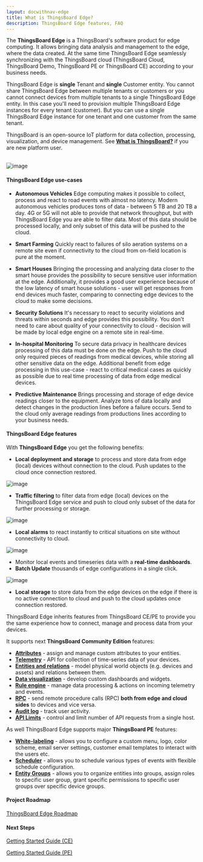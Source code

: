 ```yaml
---
layout: docwithnav-edge
title: What is ThingsBoard Edge?
description: ThingsBoard Edge features, FAQ
---
```


The **ThingsBoard Edge** is a ThingsBoard's software product for edge computing. 
It allows bringing data analysis and management to the edge, where the data created. At the same time ThingsBoard Edge seamlessly synchronizing with the ThingsBoard cloud (ThingsBoard Cloud, ThingsBoard Demo, ThingsBoard PE or ThingsBoard CE) according to your business needs.

ThingsBoard Edge is **single** Tenant and **single** Customer entity.
You cannot share ThingsBoard Edge between multiple tenants or customers or you cannot connect devices from multiple tenants to a single ThingsBoard Edge entity. 
In this case you'll need to provision multiple ThingsBoard Edge instances for every tenant (customer).
But you can use a single ThingsBoard Edge instance for one tenant and one customer from the same tenant.  

ThingsBoard is an open-source IoT platform for data collection, processing, visualization, and device management. See [**What is ThingsBoard?**](/docs/getting-started-guides/what-is-thingsboard/) if you are new platform user.  
<br>

![image](/images/edge/overview/edge_overview.svg)

#### ThingsBoard Edge use-cases

- **Autonomous Vehicles**
Edge computing makes it possible to collect, process and react to road events with almost no latency. Modern autonomous vehicles produces tons of data - between 5 TB and 20 TB a day. 4G or 5G will not able to provide that network throughput, but with ThingsBoard Edge you are able to filter data. Most of this data should be processed locally, and only subset of this data will be pushed to the cloud.

- **Smart Farming**
Quickly react to failures of silo aeration systems on a remote site even if connectivity to the cloud from on-field location is pure at the moment.

- **Smart Houses**
Bringing the processing and analyzing data closer to the smart house provides the possibility to secure sensitive user information at the edge. Additionally, it provides a good user experience because of the low latency of smart house solutions - user will get responses from end devices much faster, comparing to connecting edge devices to the cloud to make some decisions. 

- **Security Solutions**
It's necessary to react to security violations and threats within seconds and edge provides this possibility. You don't need to care about quality of your connectivity to cloud - decision will be made by local edge engine on a remote site in real-time. 

- **In-hospital Monitoring**
To secure data privacy in healthcare devices processing of this data must be done on the edge. Push to the cloud only required pieces of readings from medical devices, while storing all other sensitive data on the edge. 
Additional benefit from edge processing in this use-case - react to critical medical cases as quickly as possible due to real time processing of data from edge medical devices. 

- **Predictive Maintenance**
Brings processing and storage of edge device readings closer to the equipment. Analyze tons of data locally and detect changes in the production lines before a failure occurs. Send to the cloud only average readings from productions lines according to your business needs.

#### ThingsBoard Edge features

With **ThingsBoard Edge** you get the following benefits:

 - **Local deployment and storage** to process and store data from edge (local) devices without connection to the cloud. Push updates to the cloud once connection restored.
 
 ![image](/images/edge/overview/offline_network_.svg)

 - **Traffic filtering** to filter data from edge (local) devices on the ThingsBoard Edge service and push to cloud only subset of the data for further processing or storage.
 
  ![image](/images/edge/overview/data_filtering.svg)
 
 - **Local alarms** to react instantly to critical situations on site without connectivity to cloud.
 
  ![image](/images/edge/overview/alarm.svg)

 - Monitor local events and timeseries data with a **real-time dashboards**.
 - **Batch Update** thousands of edge configurations in a single click.
 
 ![image](/images/edge/overview/update_dashboard.svg)
 
 - **Local storage** to store data from the edge devices on the edge if there is no active connection to cloud and push to the cloud updates once connection restored.

ThingsBoard Edge inherits features from ThingsBoard CE/PE to provide you the same experience how to connect, manage and process data from your devices.  

It supports next **ThingsBoard Community Edition** features:
 * [**Attributes**](/docs/user-guide/attributes/) - assign and manage custom attributes to your entities.
 * [**Telemetry**](/docs/user-guide/telemetry/) - API for collection of time-series data of your devices.
 * [**Entities and relations**](/docs/user-guide/entities-and-relations/) - model physical world objects (e.g. devices and assets) and relations between them.
 * [**Data visualization**](/docs/guides#AnchorIDDataVisualization) - develop custom dashboards and widgets.
 * [**Rule engine**](/docs/pe/user-guide/rule-engine-2-0/re-getting-started/) - manage data processing & actions on incoming telemetry and events.
 * [**RPC**](/docs/user-guide/rpc/) - send remote procedure calls (RPC) **both from edge and cloud sides** to devices and vice versa.
 * [**Audit log**](/docs/user-guide/audit-log/) - track user activity.
 * [**API Limits**](/docs/user-guide/api-limits/) - control and limit number of API requests from a single host.

As well ThingsBoard Edge supports major **ThingsBoard PE** features:
 * [**White-labeling**](/docs/user-guide/white-labeling/) - allows you to configure a custom menu, logo, color scheme, email server settings, customer email templates to interact with the users etc.
 * [**Scheduler**](/docs/user-guide/scheduler/) - allows you to schedule various types of events with flexible schedule configuration.
 * [**Entity Groups**](/docs/user-guide/groups/) - allows you to organize entities into groups, assign roles to specific user group, grant specific permissions to specific user groups over specific device groups.

#### Project Roadmap

<p><a href="/docs/edge/roadmap" class="button">ThingsBoard Edge Roadmap</a></p>

#### Next Steps

<p><a href="/docs/edge/getting-started/getting-started-ce" class="button">Getting Started Guide (CE)</a></p>
<p><a href="/docs/edge/getting-started/getting-started-pe" class="button">Getting Started Guide (PE)</a></p>

